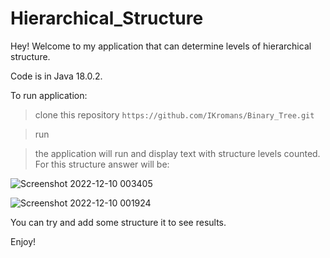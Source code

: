 # Hierarchical_Structure

Hey! Welcome to my application that can determine levels of hierarchical structure.

Code is in Java 18.0.2.

To run application:

> clone this repository `https://github.com/IKromans/Binary_Tree.git`

> run

> the application will run and display text with structure levels counted. For this structure answer will be:

![Screenshot 2022-12-10 003405](https://user-images.githubusercontent.com/66387211/206806428-f0d209a4-a587-457d-80fc-cc8d12bd85fb.jpg)

![Screenshot 2022-12-10 001924](https://user-images.githubusercontent.com/66387211/206804903-14420f71-d13d-4e87-abb7-5251ec1f6dc3.jpg)

You can try and add some structure it to see results.

Enjoy!

